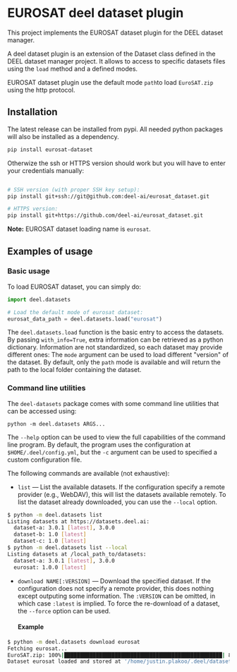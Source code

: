 # EUROSAT deel dataset plugin

This project implements the EUROSAT dataset plugin for the DEEL dataset manager.

A deel dataset plugin is an extension of the Dataset class defined in the DEEL dataset manager project.
It allows to access to specific datasets files using the `load` method and a defined modes.

EUROSAT dataset plugin use the default mode `path`to load `EuroSAT.zip` using the http protocol.

## Installation

The latest release can be installed from pypi. All needed python packages will also be installed as a dependency.

```bash
pip install eurosat-dataset
```


Otherwize the ssh or HTTPS version should work but you will have to enter your credentials manually:

```bash

# SSH version (with proper SSH key setup):
pip install git+ssh://git@github.com:deel-ai/eurosat_dataset.git

# HTTPS version:
pip install git+https://github.com/deel-ai/eurosat_dataset.git
```

**Note:** EUROSAT dataset loading name is `eurosat`.

## Examples of usage

### Basic usage

To load EUROSAT dataset, you can simply do:

```python
import deel.datasets

# Load the default mode of eurosat dataset:
eurosat_data_path = deel.datasets.load("eurosat")
```

The `deel.datasets.load` function is the basic entry to access the datasets.
By passing `with_info=True`, extra information can be retrieved as a python
dictionary. Information are not standardized, so each dataset may provide
different ones:
The `mode` argument can be used to load different "version" of the dataset. By default,
only the `path` mode is available and will return the path to the local folder
containing the dataset.

### Command line utilities

The `deel-datasets` package comes with some command line utilities that can be accessed using:

```
python -m deel.datasets ARGS...
```

The `--help` option can be used to view the full capabilities of the command line program.
By default, the program uses the configuration at `$HOME/.deel/config.yml`, but the `-c`
argument can be used to specified a custom configuration file.

The following commands are available (not exhaustive):

- `list` &mdash; List the available datasets. If the configuration specify a remote provider
  (e.g., WebDAV), this will list the datasets available remotely. To list the dataset already
  downloaded, you can use the `--local` option.

```bash
$ python -m deel.datasets list
Listing datasets at https://datasets.deel.ai:
  dataset-a: 3.0.1 [latest], 3.0.0
  dataset-b: 1.0 [latest]
  dataset-c: 1.0 [latest]
$ python -m deel.datasets list --local
Listing datasets at /local_path_to/datasets:
  dataset-a: 3.0.1 [latest], 3.0.0
  eurosat: 1.0.0 [latest]
```

- `download NAME[:VERSION]` &mdash; Download the specified dataset. If the configuration
  does not specify a remote provider, this does nothing except outputing some information.
  The `:VERSION` can be omitted, in which case `:latest` is implied. To force the re-download
  of a dataset, the `--force` option can be used.

  #### Example

```bash
$ python -m deel.datasets download eurosat
Fetching eurosat...
EuroSAT.zip: 100%|██████████████████████████████████████████████████| 89.9M/89.9M [00:56<00:00, 1.67Mbytes/s]
Dataset eurosat loaded and stored at '/home/justin.plakoo/.deel/datasets/eurosat/1.0.0'.
```
